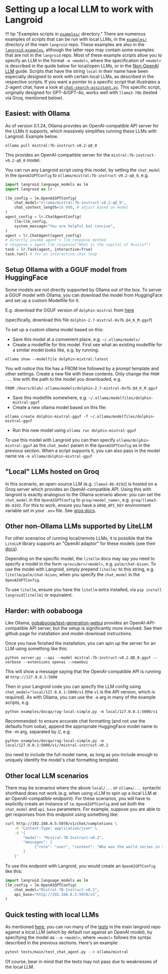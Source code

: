 # Setting up a local LLM to work with Langroid

!!! tip "Examples scripts in [`examples/`](https://github.com/langroid/langroid/tree/main/examples) directory."
      There are numerous examples of scripts that can be run with local LLMs,
      in the [`examples/`](https://github.com/langroid/langroid/tree/main/examples)
      directory of the main `langroid` repo. These examples are also in the 
      [`langroid-examples`](https://github.com/langroid/langroid-examples/tree/main/examples),
      although the latter repo may contain some examples that are not in the `langroid` repo.
      Most of these example scripts allow you to specify an LLM in the format `-m <model>`,
      where the specification of `<model>` is described in the quide below for local/open LLMs, 
      or in the [Non-OpenAI LLM](https://langroid.github.io/langroid/tutorials/non-openai-llms/) guide. Scripts 
      that have the string `local` in their name have been especially designed to work with 
      certain local LLMs, as described in the respective scripts.
      If you want a pointer to a specific script that illustrates a 2-agent chat, have a look 
      at [`chat-search-assistant.py`](https://github.com/langroid/langroid/blob/main/examples/basic/chat-search-assistant.py).
      This specific script, originally designed for GPT-4/GPT-4o, works well with `llama3-70b` 
      (tested via Groq, mentioned below).

## Easiest: with Ollama

As of version 0.1.24, Ollama provides an OpenAI-compatible API server for the LLMs it supports,
which massively simplifies running these LLMs with Langroid. Example below.

```
ollama pull mistral:7b-instruct-v0.2-q8_0
```
This provides an OpenAI-compatible 
server for the `mistral:7b-instruct-v0.2-q8_0` model.

You can run any Langroid script using this model, by setting the `chat_model`
in the `OpenAIGPTConfig` to `ollama/mistral:7b-instruct-v0.2-q8_0`, e.g.

```python
import langroid.language_models as lm
import langroid as lr

llm_config = lm.OpenAIGPTConfig(
    chat_model="ollama/mistral:7b-instruct-v0.2-q8_0",
    chat_context_length=16_000, # adjust based on model
)
agent_config = lr.ChatAgentConfig(
    llm=llm_config,
    system_message="You are helpful but concise",
)
agent = lr.ChatAgent(agent_config)
# directly invoke agent's llm_response method
# response = agent.llm_response("What is the capital of Russia?")
task = lr.Task(agent, interactive=True)
task.run() # for an interactive chat loop
```

## Setup Ollama with a GGUF model from HuggingFace

Some models are not directly supported by Ollama out of the box. To server a GGUF
model with Ollama, you can download the model from HuggingFace and set up a custom
Modelfile for it.

E.g. download the GGUF version of `dolphin-mixtral` from
[here](https://huggingface.co/TheBloke/dolphin-2.7-mixtral-8x7b-GGUF)

(specifically, download this file `dolphin-2.7-mixtral-8x7b.Q4_K_M.gguf`)

To set up a custom ollama model based on this:

- Save this model at a convenient place, e.g. `~/.ollama/models/`
- Create a modelfile for this model. First see what an existing modelfile
  for a similar model looks like, e.g. by running:

```
ollama show --modelfile dolphin-mixtral:latest
```
You will notice this file has a FROM line followed by a prompt template and other settings.
Create a new file with these contents.
Only  change the  `FROM ...` line with the path to the model you downloaded, e.g.
```
FROM /Users/blah/.ollama/models/dolphin-2.7-mixtral-8x7b.Q4_K_M.gguf
```

- Save this modelfile somewhere, e.g. `~/.ollama/modelfiles/dolphin-mixtral-gguf`
- Create a new ollama model based on this file:
```
ollama create dolphin-mixtral-gguf -f ~/.ollama/modelfiles/dolphin-mixtral-gguf
``` 

- Run this new model using `ollama run dolphin-mixtral-gguf`

To use this model with Langroid you can then specify `ollama/dolphin-mixtral-gguf`
as the `chat_model` param in the `OpenAIGPTConfig` as in the previous section.
When a script supports it, you can also pass in the model name via
`-m ollama/dolphin-mixtral-gguf`

## "Local" LLMs hosted on Groq
In this scenario, an open-source LLM (e.g. `llama3-8b-8192`) is hosted on a Groq server
which provides an OpenAI-compatible API. Using this with langroid is exactly analogous
to the Ollama scenario above: you can set the `chat_model` in the `OpenAIGPTConfig` to
`groq/<model_name>`, e.g. `groq/llama3-8b-8192`. 
For this to work, ensure you have a `GROQ_API_KEY` environment variable set in your
`.env` file. See [groq docs](https://console.groq.com/docs/quickstart).

## Other non-Ollama LLMs supported by LiteLLM

For other scenarios of running local/remote LLMs, it is possible that the `LiteLLM` library
supports an "OpenAI adaptor" for these models (see their [docs](https://litellm.vercel.app/docs/providers)).

Depending on the specific model, the `litellm` docs may say you need to 
specify a model in the form `<provider>/<model>`, e.g. `palm/chat-bison`. 
To use the model with Langroid, simply prepend `litellm/` to this string, e.g. `litellm/palm/chat-bison`,
when you specify the `chat_model` in the `OpenAIGPTConfig`.

To use `litellm`, ensure you have the `litellm` extra installed, 
via `pip install langroid[litellm]` or equivalent.



## Harder: with oobabooga
Like Ollama, [oobabooga/text-generation-webui](https://github.com/oobabooga/text-generation-webui) provides an OpenAI-API-compatible API server, but the setup 
is significantly more involved. See their github page for installation and model-download instructions.

Once you have finished the installation, you can spin up the server for an LLM using
something like this:

```
python server.py --api --model mistral-7b-instruct-v0.2.Q8_0.gguf --verbose --extensions openai --nowebui
```
This will show a message saying that the OpenAI-compatible API is running at `http://127.0.0.1:5000`

Then in your Langroid code you can specify the LLM config using
`chat_model="local/127.0.0.1:5000/v1` (the `v1` is the API version, which is required).
As with Ollama, you can use the `-m` arg in many of the example scripts, e.g.
```
python examples/docqa/rag-local-simple.py -m local/127.0.0.1:5000/v1
```

Recommended: to ensure accurate chat formatting (and not use the defaults from ooba),
  append the appropriate HuggingFace model name to the
  -m arg, separated by //, e.g. 
```
python examples/docqa/rag-local-simple.py -m local/127.0.0.1:5000/v1//mistral-instruct-v0.2
```
  (no need to include the full model name, as long as you include enough to
   uniquely identify the model's chat formatting template)


## Other local LLM scenarios

There may be scenarios where the above `local/...` or `ollama/...` syntactic shorthand
does not work.(e.g. when using vLLM to spin up a local LLM at an OpenAI-compatible
endpoint). For these scenarios, you will have to explicitly create an instance of 
`lm.OpenAIGPTConfig` and set *both* the `chat_model` and `api_base` parameters.
For example, suppose you are able to get responses from this endpoint using something like:
```bash
curl http://192.168.0.5:5078/v1/chat/completions \
    -H "Content-Type: application/json" \
    -d '{
        "model": "Mistral-7B-Instruct-v0.2",
        "messages": [
             {"role": "user", "content": "Who won the world series in 2020?"}
        ]
    }'
```
To use this endpoint with Langroid, you would create an `OpenAIGPTConfig` like this:
```python
import langroid.language_models as lm
llm_config = lm.OpenAIGPTConfig(
    chat_model="Mistral-7B-Instruct-v0.2",
    api_base="http://192.168.0.5:5078/v1",
)
```

## Quick testing with local LLMs
As mentioned [here](https://langroid.github.io/langroid/tutorials/non-openai-llms/#quick-testing-with-non-openai-models), 
you can run many of the [tests](https://github.com/langroid/langroid/tree/main/tests/main) in the main langroid repo against a local LLM
(which by default run against an OpenAI model), 
by specifying the model as `--m <model>`, 
where `<model>` follows the syntax described in the previous sections. Here's an example:

```bash
pytest tests/main/test_chat_agent.py --m ollama/mixtral
```
Of course, bear in mind that the tests may not pass due to weaknesses of the local LLM.